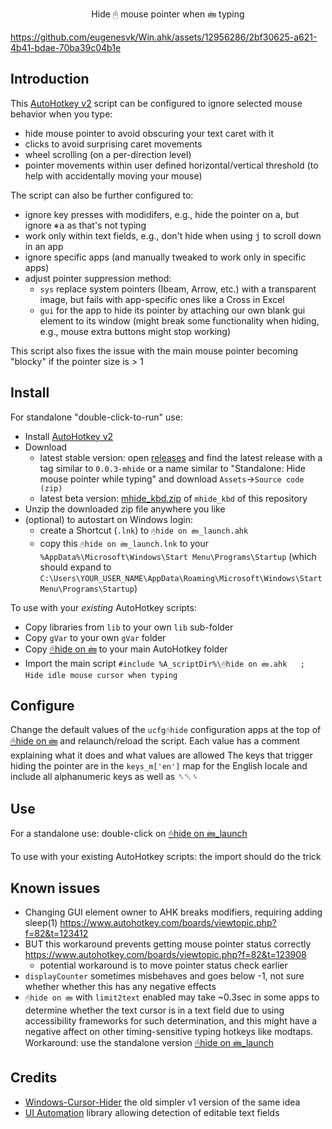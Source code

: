 <p align="center">
Hide 🖰 mouse pointer when 🖮 typing
</p>

https://github.com/eugenesvk/Win.ahk/assets/12956286/2bf30625-a621-4b41-bdae-70ba39c04b1e

## Introduction

This [AutoHotkey v2](https://www.autohotkey.com) script can be configured to ignore selected mouse behavior when you type:

  - hide mouse pointer to avoid obscuring your text caret with it
  - clicks to avoid surprising caret movements
  - wheel scrolling (on a per-direction level)
  - pointer movements within user defined horizontal/vertical threshold (to help with accidentally moving your mouse)

The script can also be further configured to:

  - ignore key presses with modidifers, e.g., hide the pointer on <kbd>a</kbd>, but ignore <kbd>⎈</kbd><kbd>a</kbd> as that's not typing
  - work only within text fields, e.g., don't hide when using <kbd>j</kbd> to scroll down in an app
  - ignore specific apps (and manually tweaked to work only in specific apps)
  - adjust pointer suppression method:
    - `sys` replace system pointers (Ibeam, Arrow, etc.) with a transparent image, but fails with app-specific ones like a Cross in Excel
    - `gui` for the app to hide its pointer by attaching our own blank gui element to its window (might break some functionality when hiding, e.g., mouse extra buttons might stop working)

This script also fixes the issue with the main mouse pointer becoming "blocky" if the pointer size is > 1

## Install

For standalone "double-click-to-run" use:

  - Install [AutoHotkey v2](https://www.autohotkey.com/download/ahk-v2.exe)
  - Download 
    - latest stable version: open [releases](https://github.com/eugenesvk/Win.ahk/releases) and find the latest release with a tag similar to `0.0.3-mhide` or a name similar to "Standalone: Hide mouse pointer while typing" and download `Assets`→`Source code (zip)`
    - latest beta version: [mhide_kbd.zip](https://github.com/eugenesvk/Win.ahk/archive/refs/heads/mhide_kbd.zip) of `mhide_kbd` of this repository
  - Unzip the downloaded zip file anywhere you like
  - (optional) to autostart on Windows login:
    - create a Shortcut (`.lnk`) to `🖰hide on 🖮_launch.ahk`
    - copy this `🖰hide on 🖮_launch.lnk` to your `%AppData%\Microsoft\Windows\Start Menu\Programs\Startup` (which should expand to `C:\Users\YOUR_USER_NAME\AppData\Roaming\Microsoft\Windows\Start Menu\Programs\Startup`)

To use with your _existing_ AutoHotkey scripts:

  - Copy libraries from `lib` to your own `lib` sub-folder
  - Copy `gVar` to your own `gVar` folder
  - Copy [🖰hide on 🖮](<./🖰hide on 🖮.ahk>) to your main AutoHotkey folder
  - Import the main script `#include %A_scriptDir%\🖰hide on 🖮.ahk	; Hide idle mouse cursor when typing`

## Configure

Change the default values of the `ucfg🖰hide` configuration apps at the top of [🖰hide on 🖮](<./🖰hide on 🖮.ahk>) and relaunch/reload the script. Each value has a comment explaining what it does and what values are allowed
The keys that trigger hiding the pointer are in the `keys_m['en']` map for the English locale and include all alphanumeric keys as well as ␈␡␠

## Use

For a standalone use: double-click on [🖰hide on 🖮_launch](<./🖰hide on 🖮_launch.ahk>)

To use with your existing AutoHotkey scripts: the import should do the trick

## Known issues
  - Changing GUI element owner to AHK breaks modifiers, requiring adding sleep(1) https://www.autohotkey.com/boards/viewtopic.php?f=82&t=123412
  - BUT this workaround prevents getting mouse pointer status correctly https://www.autohotkey.com/boards/viewtopic.php?f=82&t=123908
    - potential workaround is to move pointer status check earlier
  - `displayCounter` sometimes misbehaves and goes below -1, not sure whether whether this has any negative effects
  - `🖰hide on 🖮` with `limit2text` enabled may take ~0.3sec in some apps to determine whether the text cursor is in a text field due to using accessibility frameworks for such determination, and this might have a negative affect on other timing-sensitive typing hotkeys like modtaps. Workaround: use the standalone version [🖰hide on 🖮_launch](<./🖰hide on 🖮_launch.ahk>)

## Credits
  - [Windows-Cursor-Hider](https://github.com/Stefan-Z-Camilleri-zz/Windows-Cursor-Hider) the old simpler v1 version of the same idea
  - [UI Automation](https://github.com/Descolada/UIA-v2) library allowing detection of editable text fields
